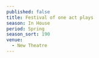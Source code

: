 ```yaml
---
published: false
title: Festival of one act plays
season: In House
period: Spring
season_sort: 190
venue:
  - New Theatre
---
```


